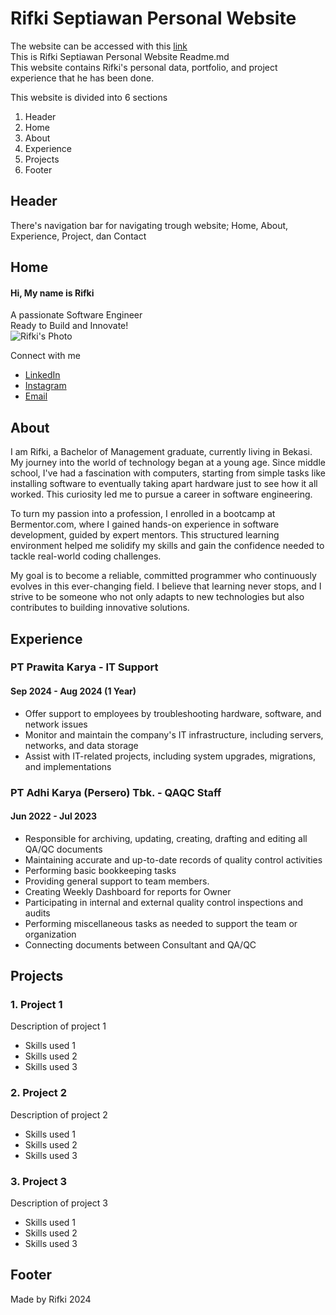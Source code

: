 # Rifki Septiawan Personal Website
The website can be accessed with this [link](https://personal-website-rifki.vercel.app/)  
This is Rifki Septiawan Personal Website Readme.md  
This website contains Rifki's personal data, portfolio, and project experience that he has been done.

This website is divided into 6 sections
1. Header
2. Home
3. About
4. Experience
5. Projects
6. Footer

## Header
There's navigation bar for navigating trough website; Home, About, Experience, Project, dan Contact

## Home
#### Hi, My name is Rifki 
A passionate Software Engineer  
Ready to Build and Innovate!  
![Rifki's Photo](https://github.com/kakarifki/personal-website/blob/master/images/profile_photo.JPG)

Connect with me
- [LinkedIn](https://www.linkedin.com/in/muhammadrifkiseptiawan11/)
- [Instagram](https://www.instagram.com/rifkiseptiawan)
- [Email](mailto:rifkim91@gmail.com)

## About
I am Rifki, a Bachelor of Management graduate, currently living in Bekasi. My journey into the world of technology began at a young age. Since middle school, I've had a fascination with computers, starting from simple tasks like installing software to eventually taking apart hardware just to see how it all worked. This curiosity led me to pursue a career in software engineering.

To turn my passion into a profession, I enrolled in a bootcamp at Bermentor.com, where I gained hands-on experience in software development, guided by expert mentors. This structured learning environment helped me solidify my skills and gain the confidence needed to tackle real-world coding challenges.

My goal is to become a reliable, committed programmer who continuously evolves in this ever-changing field. I believe that learning never stops, and I strive to be someone who not only adapts to new technologies but also contributes to building innovative solutions.

## Experience
### PT Prawita Karya - IT Support
#### Sep 2024 - Aug 2024 (1 Year)
- Offer support to employees by troubleshooting hardware, software, and network issues
- Monitor and maintain the company's IT infrastructure, including servers, networks, and data storage
- Assist with IT-related projects, including system upgrades, migrations, and implementations  
  
### PT Adhi Karya (Persero) Tbk. - QAQC Staff
#### Jun 2022 - Jul 2023
- Responsible for archiving, updating, creating, drafting and editing all QA/QC documents
- Maintaining accurate and up-to-date records of quality control activities
- Performing basic bookkeeping tasks
- Providing general support to team members.
- Creating Weekly Dashboard for reports for Owner
- Participating in internal and external quality control inspections and audits
- Performing miscellaneous tasks as needed to support the team or organization
- Connecting documents between Consultant and QA/QC

## Projects
### 1. Project  1
Description of project 1
- Skills used 1
- Skills used 2
- Skills used 3
### 2. Project  2
Description of project 2
- Skills used 1
- Skills used 2
- Skills used 3
### 3. Project  3
Description of project 3
- Skills used 1
- Skills used 2
- Skills used 3
## Footer
Made by Rifki 2024
